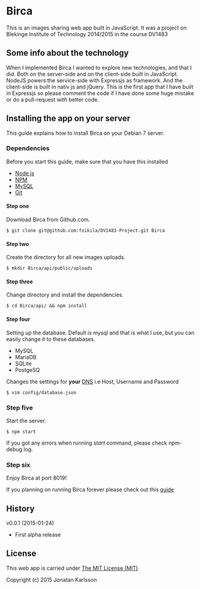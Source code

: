 
# Birca 

This is an images sharing web app built in JavaScript. It was a project on 
Blekinge Institute of Technology 2014/2015 in the course DV1483


## Some info about the technology 

When I implemented Birca I wanted to explore new technologies, and that I did.
Both on the server-side and on the client-side built in JavaScript. NodeJS powers 
the service-side with Expressjs as framework. And the client-side is built in
nativ js and  jQuery. This is the first app that I have built in Expressjs so 
please comment the code if I have done some huge mistake or do a pull-request 
with better code. 

## Installing the app on your server

This guide explains how to install Birca on your Debian 7 server.

### Dependencies
Before you start this guide, make sure that you have this installed
* [Node.js](http://nodejs.org/)
* [NPM](http://nodejs.org/)
* [MySQL](http://www.mysql.com/)
* [Git](http://git-scm.com/)

#### Step one

Download Birca from Github.com.

```
$ git clone git@github.com:foikila/DV1483-Project.git Birca
```

#### Step two

Create the directory for all new images uploads.

```
$ mkdir Birca/api/public/uploads
```

#### Step three

Change directory and install the dependencies. 

```
$ cd Birca/api/ && npm install
```

#### Step four
Setting up the database. Default is mysql and that is what I use, but you can easily 
change it to these databases.
* MySQL
* MariaDB
* SQLite
* PostgeSQ

Changes the settings for **your** [DNS](http://en.wikipedia.org/wiki/Data_source_name)
i.e Host, Username and Password

```
$ vim config/database.json
```

### Step five
Start the server. 

```
$ npm start
```

If you got any errors when running *start* command, please check npm-debug log.

### Step six
Enjoy Birca at port 8019!

If you planning on running Birca forever please check out this
[guide](https://www.digitalocean.com/community/tutorials/how-to-host-multiple-node-js-applications-on-a-single-vps-with-nginx-forever-and-crontab)


## History

v0.0.1 (2015-01-24)
* First alpha release

## License 

This web app is carried under [The MIT License (MIT)](LICENSE)

Copyright (c) 2015 Jonatan Karlsson
